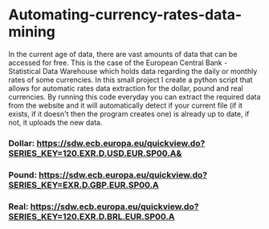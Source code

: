 # Automating-currency-rates-data-mining
In the current age of data, there are vast amounts of data that can be accessed for free. This is the case of the European Central Bank - Statistical Data Warehouse which holds data regarding the daily or monthly rates of some currencies. In this small project I create a python script that allows for automatic rates data extraction for the dollar, pound and real currencies. By running this code everyday you can extract the required data from the website and it will automatically detect if your current file (if it exists, if it doesn't then the program creates one) is already up to date, if not, it uploads the new data. 


### Dollar: https://sdw.ecb.europa.eu/quickview.do?SERIES_KEY=120.EXR.D.USD.EUR.SP00.A&
### Pound: https://sdw.ecb.europa.eu/quickview.do?SERIES_KEY=EXR.D.GBP.EUR.SP00.A
### Real: https://sdw.ecb.europa.eu/quickview.do?SERIES_KEY=120.EXR.D.BRL.EUR.SP00.A
